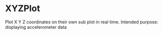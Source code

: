 # XYZPlot
Plot X Y Z coordinates on their own sub plot in real time. Intended purpose: displaying accelerometer data
